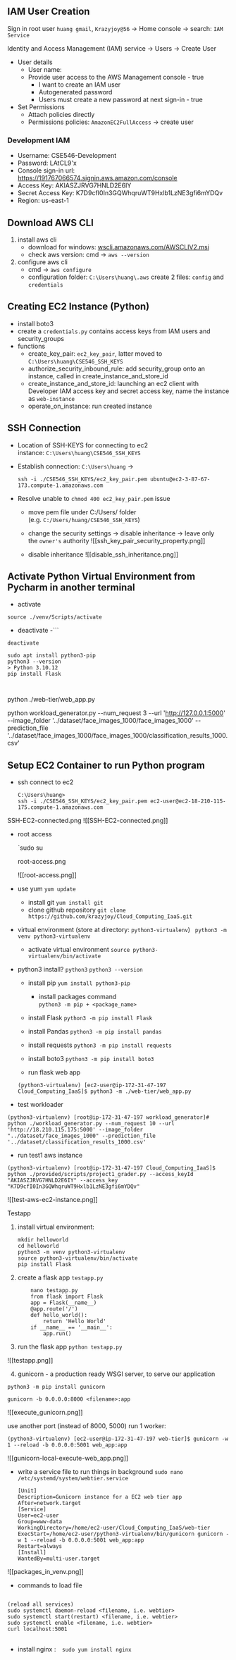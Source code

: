 
## IAM User Creation
Sign in  root user `huang gmail`, `Krazyjoy@56` 
$\rightarrow$ Home console
$\rightarrow$ search: `IAM Service`

Identity and Access Management (IAM) service
$\rightarrow$ Users
$\rightarrow$  Create User
- User details
	- User name:
	- Provide user access to the AWS Management console - true
		- I want to create an IAM user
		- Autogenerated password
		- Users must create a new password at next sign-in - true
- Set Permissions
	- Attach policies directly
	- Permissions policies: `AmazonEC2FullAccess`
$\rightarrow$  create user


### Development IAM
- Username: CSE546-Development
- Password:  LAtCL9'x
- Console sign-in url: https://191767066574.signin.aws.amazon.com/console
- Access Key: AKIASZJRVG7HNLD2E6IY
- Secret Access Key: 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
- Region: us-east-1

## Download AWS CLI
1. install aws cli
	- download for windows: [wscli.amazonaws.com/AWSCLIV2.msi](http://wscli.amazonaws.com/AWSCLIV2.msi)
	- check aws version: cmd $\rightarrow$ `aws --version`
2. configure aws cli
	- cmd $\rightarrow$ `aws configure`
	- configuration folder: `C:\Users\huang\.aws`
			create 2 files: `config` and `credentials`
## Creating EC2 Instance (Python)
- install boto3
- create a `credentials.py` contains access keys from IAM users and security_groups
- functions
	- create_key_pair: `ec2_key_pair`, latter moved to `C:\Users\huang\CSE546_SSH_KEYS`
	- authorize_security_inbound_rule: add security_group onto an instance, called in create_instance_and_store_id
	- create_instance_and_store_id:  launching an ec2 client with Developer IAM access key and secret access key, name the instance as `web-instance`
	- operate_on_instance: run created instance
## SSH Connection

- Location of SSH-KEYS for connecting to ec2 instance: `C:\Users\huang\CSE546_SSH_KEYS`
- Establish connection:
	`C:\Users\huang`  $\rightarrow$ 
	 
	 ```
	 ssh -i ./CSE546_SSH_KEYS/ec2_key_pair.pem ubuntu@ec2-3-87-67-173.compute-1.amazonaws.com
	 ```
- Resolve unable to `chmod 400 ec2_key_pair.pem` issue
	-  move pem file under C:/Users/ folder (e.g. `C:/Users/huang/CSE546_SSH_KEYS`)
	- change the security settings → disable inheritance → leave only the `owner's` authority
	  ![[ssh_key_pair_security_property.png]]

	- disable inheritance 
	![[disable_ssh_inheritance.png]]

## Activate Python Virtual Environment from Pycharm in another terminal

-  activate

```
source ./venv/Scripts/activate 
```

- deactivate
-```
```
deactivate
```

```
sudo apt install python3-pip
python3 --version
> Python 3.10.12
pip install Flask



```


 python ./web-tier/web_app.py

python workload_generator.py --num_request 3 --url 'http://127.0.0.1:5000' --image_folder '../dataset/face_images_1000/face_images_1000' --prediction_file '../dataset/face_images_1000/face_images_1000/classification_results_1000.csv'

## Setup EC2 Container to run Python program
- ssh connect to ec2

	```
	C:\Users\huang>
	ssh -i ./CSE546_SSH_KEYS/ec2_key_pair.pem ec2-user@ec2-18-210-115-175.compute-1.amazonaws.com
	```

SSH-EC2-connected.png
![[SSH-EC2-connected.png]]

- root access


	`sudo su 
	
	 root-access.png
	 
	![[root-access.png]]
	
- use yum
	`yum update`
	- install git
		`yum install git`
	- clone github repository
		`git clone https://github.com/krazyjoy/Cloud_Computing_IaaS.git`
- virtual environment (store at directory: `python3-virtualenv`)
	` python3 -m venv python3-virtualenv`
	- activate virtual environment
		`source python3-virtualenv/bin/activate`
- python3 install?
	`python3`
	`python3 --version`
	- install pip
		`yum install python3-pip`
	   - install packages command	
		`python3 -m pip + <package_name>`
	- install Flask
		`python3 -m pip install Flask`
	 - install Pandas
		 `python3 -m pip install pandas`
	- install requests
		 `python3 -m pip install requests`
	- install boto3
		`python3 -m pip install boto3`
		


	- run flask web app
	
	```
	(python3-virtualenv) [ec2-user@ip-172-31-47-197 Cloud_Computing_IaaS]$ python3 -m ./web-tier/web_app.py
	
	```



- test workloader

```
(python3-virtualenv) [root@ip-172-31-47-197 workload_generator]# python ./workload_generator.py --num_request 10 --url 'http://18.210.115.175:5000' --image_folder "../dataset/face_images_1000" --prediction_file '../dataset/classification_results_1000.csv'

```

- run test1 aws instance

```
(python3-virtualenv) [root@ip-172-31-47-197 Cloud_Computing_IaaS]$
python ./provided/scripts/project1_grader.py --access_keyId "AKIASZJRVG7HNLD2E6IY" --access_key "K7D9cfI0In3GQWhqruWT9Hxlb1LzNE3gfi6mYDQv"
```

![[test-aws-ec2-instance.png]]



Testapp
1. install virtual environment: 
	```
	mkdir helloworld
	cd helloworld
	python3 -m venv python3-virtualenv
	source python3-virtualenv/bin/activate
	pip install Flask
	
	```
2. create a flask app `testapp.py`
		
	```
		nano testapp.py
		from flask import Flask
		app = Flask(__name__)
		@app.route('/')
		def hello_world():
			return 'Hello World'
		if __name__ == '__main__':
			app.run()
	```
3. run the flask app
		`python testapp.py`
		

![[testapp.png]]

4. gunicorn - a production ready WSGI server, to serve our application
```
python3 -m pip install gunicorn

gunicorn -b 0.0.0.0:8000 <filename>:app

```
![[execute_gunicorn.png]]

use another port (instead of 8000, 5000) run 1 worker: 
```
(python3-virtualenv) [ec2-user@ip-172-31-47-197 web-tier]$ gunicorn -w 1 --reload -b 0.0.0.0:5001 web_app:app
```

![[gunicorn-local-execute-web_app.png]]

- write a service file to run things in background 
	`sudo nano /etc/systemd/system/webtier.service`
	
	```
	[Unit]
	Description=Gunicorn instance for a EC2 web tier app
	After=network.target
	[Service]
	User=ec2-user
	Group=www-data
	WorkingDirectory=/home/ec2-user/Cloud_Computing_IaaS/web-tier
	ExecStart=/home/ec2-user/python3-virtualenv/bin/gunicorn gunicorn -w 1 --reload -b 0.0.0.0:5001 web_app:app
	Restart=always
	[Install]
	WantedBy=multi-user.target
	```

![[packages_in_venv.png]]




- commands to load file
```

(reload all services)
sudo systemctl daemon-reload <filename, i.e. webtier>
sudo systemctl start(restart) <filename, i.e. webtier>
sudo systemctl enable <filename, i.e. webtier>
curl localhost:5001
 
```

- install nginx :　`sudo yum install nginx`